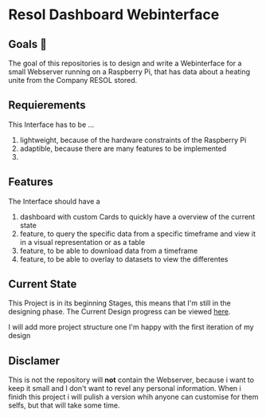 # Resol Dashboard Webinterface

## Goals :rocket:

The goal of this repositories is to design and write a Webinterface for a
small Webserver running on a Raspberry Pi, that has data about a heating unite from the Company RESOL stored.

## Requierements

This Interface has to be ...

1. lightweight, because of the hardware constraints of the Raspberry Pi
2. adaptible, because there are many features to be implemented
3.

## Features

The Interface should have a

1. dashboard with custom Cards to quickly have a overview of the current state
2. feature, to query the specific data from a specific timeframe and view it in a visual representation or as a table
3. feature, to be able to download data from a timeframe
4. feature, to be able to overlay to datasets to view the differentes

## Current State

This Project is in its beginning Stages, this means that I'm still in the designing phase. The Current Design progress can be viewed [here](https://www.figma.com/file/5tuakfmCbXPedYCt1NRNSM/Resol_Dasboard_Webinterface?t=F7zy1z78MEEAwdY5-1).

I will add more project structure one I'm happy with the first iteration of my design

## Disclamer

This is not the repository will **not** contain the Webserver, because i want to keep it small and I don't want to revel any personal information. When i finidh this project i will pulish a version whih anyone can customise for them selfs, but that will take some time.
